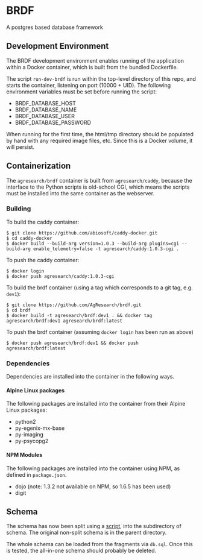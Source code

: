 # BRDF

A postgres based database framework

## Development Environment

The BRDF development environment enables running of the application
within a Docker container, which is built from the bundled Dockerfile.

The script `run-dev-brdf` is run within the top-level directory of
this repo, and starts the container, listening on port (10000 + UID).
The following environment variables must be set before running the
script:

- BRDF_DATABASE_HOST
- BRDF_DATABASE_NAME
- BRDF_DATABASE_USER
- BRDF_DATABASE_PASSWORD

When running for the first time, the html/tmp directory should be
populated by hand with any required image files, etc.  Since this is a
Docker volume, it will persist.


## Containerization

The `agresearch/brdf` container is built from `agresearch/caddy`,
because the interface to the Python scripts is old-school CGI, which
means the scripts must be installed into the same container as the
webserver.

### Building

To build the caddy container:
```
$ git clone https://github.com/abiosoft/caddy-docker.git
$ cd caddy-docker
$ docker build --build-arg version=1.0.3 --build-arg plugins=cgi --build-arg enable_telemetry=false -t agresearch/caddy:1.0.3-cgi .
```

To push the caddy container:
```
$ docker login
$ docker push agresearch/caddy:1.0.3-cgi
```

To build the brdf container (using a tag which corresponds to a git
tag, e.g. `dev1`):
```
$ git clone https://github.com/AgResearch/brdf.git
$ cd brdf
$ docker build -t agresearch/brdf:dev1 . && docker tag agresearch/brdf:dev1 agresearch/brdf:latest
```

To push the brdf container (assuming `docker login` has been run as above)
```
$ docker push agresearch/brdf:dev1 && docker push agresearch/brdf:latest
```

### Dependencies

Dependencies are installed into the container in the following ways.

#### Alpine Linux packages

The following packages are installed into the container from their Alpine Linux packages:

+ python2
+ py-egenix-mx-base
+ py-imaging
+ py-psycopg2

#### NPM Modules

The following packages are installed into the container using NPM, as defined in `package.json`.

+ dojo (note: 1.3.2 not available on NPM, so 1.6.5 has been used)
+ digit

## Schema

The schema has now been split using a [script](scripts/split-postgres-schema),
into the subdirectory of schema.  The original non-split schema is in
the parent directory.

The whole schema can be loaded from the fragments via `db.sql`.
Once this is tested, the all-in-one schema should probably be deleted.
